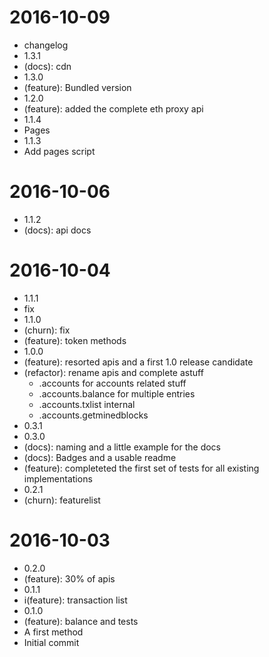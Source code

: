 2016-10-09
==========

  * changelog
  * 1.3.1
  * (docs): cdn
  * 1.3.0
  * (feature): Bundled version
  * 1.2.0
  * (feature): added the complete eth proxy api
  * 1.1.4
  * Pages
  * 1.1.3
  * Add pages script

2016-10-06
==========

  * 1.1.2
  * (docs): api docs

2016-10-04
==========

  * 1.1.1
  * fix
  * 1.1.0
  * (churn): fix
  * (feature): token methods
  * 1.0.0
  * (feature): resorted apis and a first 1.0 release candidate
  * (refactor): rename apis and complete astuff
    * .accounts for accounts related stuff
    * .accounts.balance for multiple entries
    * .accounts.txlist internal
    * .accounts.getminedblocks
  * 0.3.1
  * 0.3.0
  * (docs): naming and a little example for the docs
  * (docs): Badges and a usable readme
  * (feature): completeted the first set of tests for all existing implementations
  * 0.2.1
  * (churn): featurelist

2016-10-03
==========

  * 0.2.0
  * (feature): 30% of apis
  * 0.1.1
  * i(feature): transaction list
  * 0.1.0
  * (feature): balance and tests
  * A first method
  * Initial commit

